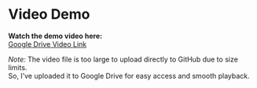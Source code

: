 # Video Demo

**Watch the demo video here:**  
[Google Drive Video Link](https://drive.google.com/file/d/1Z3HMGzkFMSzG4zXOeMx_3Ttb_SVE1ohV/view?usp=sharing)

*Note:* The video file is too large to upload directly to GitHub due to size limits.  
So, I’ve uploaded it to Google Drive for easy access and smooth playback.
